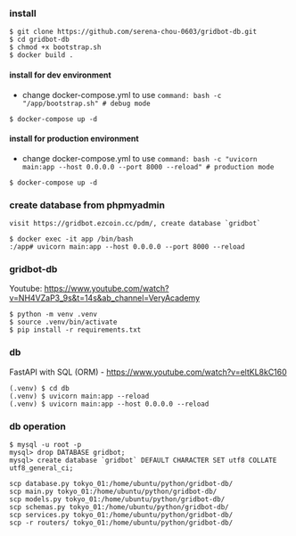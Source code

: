 ### install

```
$ git clone https://github.com/serena-chou-0603/gridbot-db.git
$ cd gridbot-db
$ chmod +x bootstrap.sh
$ docker build .
```

#### install for dev environment

- change docker-compose.yml to use `command: bash -c "/app/bootstrap.sh" # debug mode`

```
$ docker-compose up -d
```

#### install for production environment

- change docker-compose.yml to use `command: bash -c "uvicorn main:app --host 0.0.0.0 --port 8000 --reload" # production mode`

```
$ docker-compose up -d
```

### create database from phpmyadmin

```
visit https://gridbot.ezcoin.cc/pdm/, create database `gridbot`

$ docker exec -it app /bin/bash
:/app# uvicorn main:app --host 0.0.0.0 --port 8000 --reload
```

### gridbot-db

Youtube:
https://www.youtube.com/watch?v=NH4VZaP3_9s&t=14s&ab_channel=VeryAcademy

```
$ python -m venv .venv
$ source .venv/bin/activate
$ pip install -r requirements.txt
```

### db

FastAPI with SQL (ORM) - https://www.youtube.com/watch?v=eltKL8kC160

```
(.venv) $ cd db
(.venv) $ uvicorn main:app --reload
(.venv) $ uvicorn main:app --host 0.0.0.0 --reload
```

### db operation

```
$ mysql -u root -p
mysql> drop DATABASE gridbot;
mysql> create database `gridbot` DEFAULT CHARACTER SET utf8 COLLATE utf8_general_ci;
```

```
scp database.py tokyo_01:/home/ubuntu/python/gridbot-db/
scp main.py tokyo_01:/home/ubuntu/python/gridbot-db/
scp models.py tokyo_01:/home/ubuntu/python/gridbot-db/
scp schemas.py tokyo_01:/home/ubuntu/python/gridbot-db/
scp services.py tokyo_01:/home/ubuntu/python/gridbot-db/
scp -r routers/ tokyo_01:/home/ubuntu/python/gridbot-db/
```
